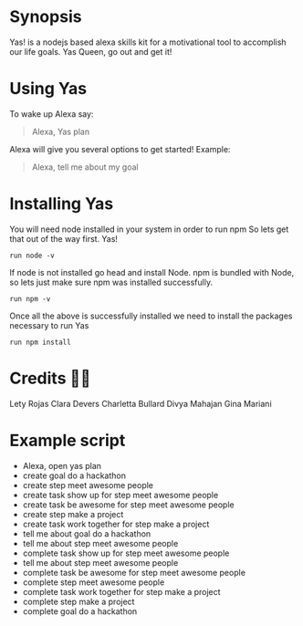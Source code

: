 # Synopsis
Yas! is a nodejs based alexa skills kit for a motivational tool to accomplish our life goals. Yas Queen, go out and get it! 

# Using Yas
To wake up Alexa say:

> Alexa, Yas plan 

Alexa will give you several options to get started! Example:

> Alexa, tell me about my goal

# Installing Yas
You will need node installed in your system in order to run npm
So lets get that out of the way first. Yas!

```
run node -v 
```

If node is not installed go head and install Node. npm is bundled with Node, so lets just make sure npm was installed successfully.  

```
run npm -v
```

Once all the above is successfully installed we need to install the packages necessary to run Yas

```
run npm install 
```

# Credits :woman_technologist:
Lety Rojas
Clara Devers
Charletta Bullard
Divya Mahajan
Gina Mariani

# Example script
- Alexa, open yas plan
- create goal do a hackathon
- create step meet awesome people
- create task show up for step meet awesome people
- create task be awesome for step meet awesome people
- create step make a project
- create task work together for step make a project
- tell me about goal do a hackathon
- tell me about step meet awesome people
- complete task show up for step meet awesome people
- tell me about step meet awesome people
- complete task be awesome for step meet awesome people
- complete step meet awesome people
- complete task work together for step make a project
- complete step make a project
- complete goal do a hackathon
